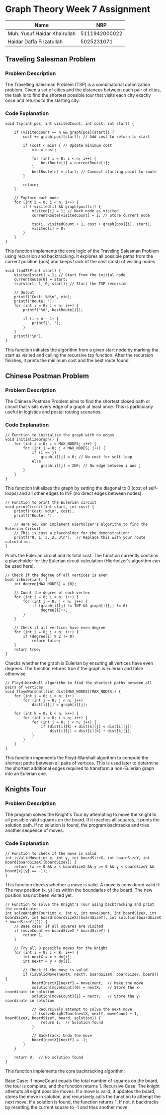 # Graph Theory Week 7 Assignment

| Name  | NRP |
| ------------- | ------------- |
| Muh. Yusuf Haidar Khairullah  | 5111942000022  |
| Haidar Daffa Firzatullah  | 5025231071  |

## Traveling Salesman Problem
### Problem Description

The Travelling Salesman Problem (TSP) is a combinatorial optimization problem. Given a set of cities and the distances between each pair of cities, the task is to find the shortest possible tour that visits each city exactly once and returns to the starting city.

### Code Explanation

```
void tsp(int pos, int visitedCount, int cost, int start) {
    
    if (visitedCount == n && graph[pos][start]) {
        cost += graph[pos][start]; // Add cost to return to start

        if (cost < min) { // Update minimum cost
            min = cost;

            for (int i = 0; i < n; i++) {
                bestRoute[i] = currentRoute[i];
            }
            bestRoute[n] = start; // Connect starting point to route
        }

        return;
    }

    // Explore each node
    for (int i = 0; i < n; i++) {
        if (!visited[i] && graph[pos][i]) {
            visited[i] = 1; // Mark node as visited
            currentRoute[visitedCount] = i; // Store current node

            tsp(i, visitedCount + 1, cost + graph[pos][i], start);
            visited[i] = 0;
        }
    }
}
```
This function implements the core logic of the Traveling Salesman Problem using recursion and backtracking. It explores all possible paths from the current position (pos) and keeps track of the cost (cost) of visiting nodes

```
void findTSP(int start) {
    visited[start] = 1; // Start from the initial node
    currentRoute[0] = start;
    tsp(start, 1, 0, start); // Start the TSP recursion

    // Output 
    printf("Cost: %d\n", min);
    printf("Route: ");
    for (int i = 0; i < n; i++) {
        printf("%d", bestRoute[i]);

        if (i < n - 1) {
            printf(", ");
        }
    }
    printf("\n");
}
```
This function initiates the algorithm from a given start node by marking the start as visited and calling the recursive tsp function. After the recursion finishes, it prints the minimum cost and the best route found.



## Chinese Postman Problem
### Problem Description

The Chinese Postman Problem aims to find the shortest closed path or circuit that visits every edge of a graph at least once. This is particularly useful in logistics and postal routing scenarios.

### Code Explanation

```
// Function to initialize the graph with no edges
void initializeGraph() {
    for (int i = 0; i < MAX_NODES; i++) {
        for (int j = 0; j < MAX_NODES; j++) {
            if (i == j)
                graph[i][j] = 0; // No cost for self-loop
            else
                graph[i][j] = INF; // No edge between i and j
        }
    }
}
```
This function initializes the graph by setting the diagonal to 0 (cost of self-loops) and all other edges to INF (no direct edges between nodes).

```
// Function to print the Eulerian circuit
void printCircuit(int start, int cost) {
    printf("Cost: %d\n", cost);
    printf("Route: ");
    
    // Here you can implement Hierholzer's algorithm to find the Eulerian Circuit
    // This is just a placeholder for the demonstration:
    printf("0, 1, 3, 2, 3\n");  // Replace this with your route calculation
}
```
Prints the Eulerian circuit and its total cost. The function currently contains a placeholder for the Eulerian circuit calculation (Hierholzer's algorithm can be used here).

```
// Check if the degree of all vertices is even
bool isEulerian() {
    int degree[MAX_NODES] = {0};

    // Count the degree of each vertex
    for (int i = 0; i < n; i++) {
        for (int j = 0; j < n; j++) {
            if (graph[i][j] != INF && graph[i][j] != 0)
                degree[i]++;
        }
    }

    // Check if all vertices have even degree
    for (int i = 0; i < n; i++) {
        if (degree[i] % 2 != 0)
            return false;
    }
    return true;
}
```
Checks whether the graph is Eulerian by ensuring all vertices have even degrees. The function returns true if the graph is Eulerian and false otherwise.

```
// Floyd-Warshall algorithm to find the shortest paths between all pairs of vertices
void floydWarshall(int dist[MAX_NODES][MAX_NODES]) {
    for (int i = 0; i < n; i++)
        for (int j = 0; j < n; j++)
            dist[i][j] = graph[i][j];

    for (int k = 0; k < n; k++) {
        for (int i = 0; i < n; i++) {
            for (int j = 0; j < n; j++) {
                if (dist[i][k] + dist[k][j] < dist[i][j])
                    dist[i][j] = dist[i][k] + dist[k][j];
            }
        }
    }
}
```
This function impements the Floyd-Warshall algorithm to compute the shortest paths between all pairs of vertices. This is used later to determine the shortest additional edges required to transform a non-Eulerian graph into an Eulerian one.

## Knights Tour
### Problem Description
The program solves the Knight's Tour by attempting to move the knight to all possible valid squares on the board. If it reaches all squares, it prints the solution path. If no solution is found, the program backtracks and tries another sequence of moves.

### Code Explanation

```
// Function to check if the move is valid
int isValidMove(int x, int y, int boardSizeX, int boardSizeY, int board[boardSizeX][boardSizeY]) {
    return (x >= 0 && x < boardSizeX && y >= 0 && y < boardSizeY && board[x][y] == -1);
}
```
This function checks whether a move is valid. A move is considered valid if:
The new position (x, y) lies within the boundaries of the board.
The new position has not been visited yet.

```
// Function to solve the Knight's Tour using backtracking and print the coordinates
int solveKnightTour(int x, int y, int moveCount, int boardSizeX, int boardSizeY, int board[boardSizeX][boardSizeY], int solution[boardSizeX * boardSizeY][2]) {
    // Base case: If all squares are visited
    if (moveCount == boardSizeX * boardSizeY) {
        return 1;
    }

    // Try all 8 possible moves for the knight
    for (int i = 0; i < 8; i++) {
        int nextX = x + dx[i];
        int nextY = y + dy[i];

        // Check if the move is valid
        if (isValidMove(nextX, nextY, boardSizeX, boardSizeY, board)) {
            board[nextX][nextY] = moveCount;  // Make the move
            solution[moveCount][0] = nextX;   // Store the x-coordinate in solution
            solution[moveCount][1] = nextY;   // Store the y-coordinate in solution

            // Recursively attempt to solve the next move
            if (solveKnightTour(nextX, nextY, moveCount + 1, boardSizeX, boardSizeY, board, solution)) {
                return 1;  // Solution found
            }

            // Backtrack: Undo the move
            board[nextX][nextY] = -1;
        }
    }

    return 0;  // No solution found
}
```
This function implements the core backtracking algorithm:

Base Case: If moveCount equals the total number of squares on the board, the tour is complete, and the function returns 1.
Recursive Case: The knight attempts all eight possible moves. If a move is valid, it updates the board, stores the move in solution, and recursively calls the function to attempt the next move.
If a solution is found, the function returns 1.
If not, it backtracks by resetting the current square to -1 and tries another move.
